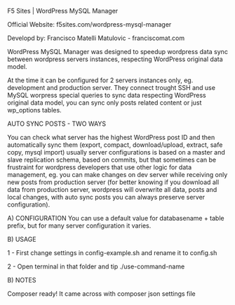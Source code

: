 F5 Sites | WordPress MySQL Manager

Official Website: f5sites.com/wordpress-mysql-manager

Developd by: Francisco Matelli Matulovic - franciscomat.com

WordPress MySQL Manager was designed to speedup wordpress data sync between wordpress servers instances, respecting WordPress original data model.

At the time it can be configured for 2 servers instances only, eg. development and production server. They connect trought SSH and use MySQL worpress special queries to sync data respecting WordPress original data model, you can sync only posts related content or just wp_options tables.

AUTO SYNC POSTS - TWO WAYS

You can check what server has the highest WordPress post ID and then automatically sync them (export, compact, download/upload, extract, safe copy, mysql import) usually server configurations is based on a master and slave replication schema, based on commits, but that sometimes can be frustraint for wordpress developers that use other logic for data management, eg. you can make changes on dev server while receiving only new posts from production server (for better knowing if you download all data from production server, wordpress will overwrite all data, posts and local changes, with auto sync posts you can always preserve server configuration).

A) CONFIGURATION
You can use a default value for databasename + table prefix, but for many server configuration it varies.

B) USAGE

1 - First change settings in config-example.sh and rename it to config.sh

2 - Open terminal in that folder and tip ./use-command-name

B) NOTES

Composer ready! It came across with composer json settings file
